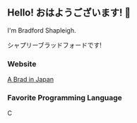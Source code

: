 ##  Hello! おはようございます! 👋

I'm Bradford Shapleigh.

シャプリーブラッドフォードです!

### Website

[A Brad in Japan](https://abradinjapan.github.io/)

### Favorite Programming Language

C
